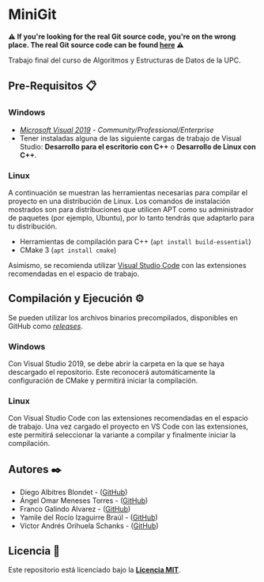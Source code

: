 # MiniGit

**⚠️ If you're looking for the real Git source code, you're on the wrong place. The real Git source code can be found [here](https://github.com/git/git) ⚠️**

Trabajo final del curso de Algoritmos y Estructuras de Datos de la UPC.

## Pre-Requisitos 📋

### Windows

- [_Microsoft Visual 2019_](https://visualstudio.microsoft.com/) - _Community/Professional/Enterprise_
- Tener instaladas alguna de las siguiente cargas de trabajo de Visual Studio: **Desarrollo para el escritorio con C++** o **Desarrollo de Linux con C++**.

### Linux

A continuación se muestran las herramientas necesarias para compilar el proyecto en una distribución de Linux. Los comandos de instalación mostrados son para distribuciones que utilicen APT como su administrador de paquetes (por ejemplo, Ubuntu), por lo tanto tendrás que adaptarlo para tu distribución.

- Herramientas de compilación para C++ (`apt install build-essential`)
- CMake 3 (`apt install cmake`)

Asimismo, se recomienda utilizar [Visual Studio Code](https://code.visualstudio.com/) con las extensiones recomendadas en el espacio de trabajo.

## Compilación y Ejecución ⚙️

Se pueden utilizar los archivos binarios precompilados, disponibles en GitHub como [_releases_](https://github.com/dalbitresb12/minigit/releases).

### Windows

Con Visual Studio 2019, se debe abrir la carpeta en la que se haya descargado el repositorio. Este reconocerá automáticamente la configuración de CMake y permitirá iniciar la compilación.

### Linux

Con Visual Studio Code con las extensiones recomendadas en el espacio de trabajo. Una vez cargado el proyecto en VS Code con las extensiones, este permitirá seleccionar la variante a compilar y finalmente iniciar la compilación.

## Autores ✒️

- Diego Albitres Blondet - ([GitHub](https://github.com/dalbitresb12))
- Ángel Omar Meneses Torres - ([GitHub](https://github.com/amenes12))
- Franco Galindo Alvarez - ([GitHub](https://github.com/FrowsyFrog))
- Yamile del Rocío Izaguirre Braúl - ([GitHub](https://github.com/IzaYam))
- Víctor Andrés Orihuela Schanks - ([GitHub](https://github.com/paredpiso))

## Licencia 📄

Este repositorio está licenciado bajo la [**Licencia MIT**](LICENSE).
